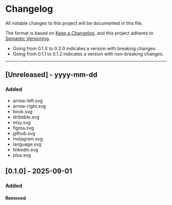 # Changelog

All notable changes to this project will be documented in this file.

The format is based on [Keep a Changelog](https://keepachangelog.com/en/1.1.0/),
and this project adheres to [Semantic Versioning](https://semver.org/spec/v2.0.0.html).


-   Going from 0.1.X to 0.2.0 indicates a version with breaking changes.
-   Going from 0.1.1 to 0.1.2 indicates a version with non-breaking changes.

---

## [Unreleased] - yyyy-mm-dd
### Added
- arrow-left.svg
- arrow-right.svg
- book.svg
- dribbble.svg
- etsy.svg
- figma.svg
- github.svg
- instagram.svg
- language.svg
- linkedin.svg
- plus.svg

## [0.1.0] - 2025-09-01
### Added
#### Removed
